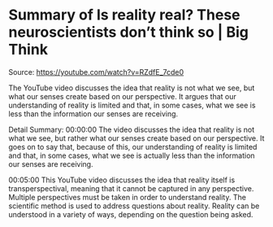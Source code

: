 # Summary of Is reality real? These neuroscientists don’t think so | Big Think

Source: https://youtube.com/watch?v=RZdfE_7cde0

The YouTube video discusses the idea that reality is not what we see, but what our senses create based on our perspective. It argues that our understanding of reality is limited and that, in some cases, what we see is less than the information our senses are receiving.

Detail Summary: 
00:00:00
The video discusses the idea that reality is not what we see, but rather what our senses create based on our perspective. It goes on to say that, because of this, our understanding of reality is limited and that, in some cases, what we see is actually less than the information our senses are receiving.

00:05:00
This YouTube video discusses the idea that reality itself is transperspectival, meaning that it cannot be captured in any perspective. Multiple perspectives must be taken in order to understand reality. The scientific method is used to address questions about reality. Reality can be understood in a variety of ways, depending on the question being asked.

